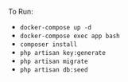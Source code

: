 To Run:

- `docker-compose up -d`
- `docker-compose exec app bash`
- `composer install`
- `php artisan key:generate`
- `php artisan migrate`
- `php artisan db:seed`
